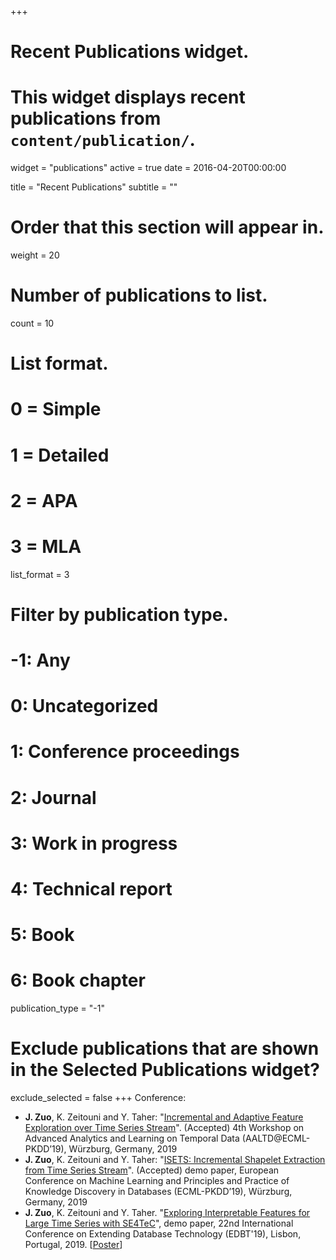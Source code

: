 +++
# Recent Publications widget.
# This widget displays recent publications from `content/publication/`.
widget = "publications"
active = true
date = 2016-04-20T00:00:00

title = "Recent Publications"
subtitle = ""

# Order that this section will appear in.
weight = 20

# Number of publications to list.
count = 10

# List format.
#   0 = Simple
#   1 = Detailed
#   2 = APA
#   3 = MLA
list_format = 3

# Filter by publication type.
# -1: Any
#  0: Uncategorized
#  1: Conference proceedings
#  2: Journal
#  3: Work in progress
#  4: Technical report
#  5: Book
#  6: Book chapter
publication_type = "-1"

# Exclude publications that are shown in the Selected Publications widget?
exclude_selected = false
+++
Conference:

- **J. Zuo**, K. Zeitouni and Y. Taher: "[Incremental and Adaptive Feature Exploration over Time Series Stream](../publication/AALTD2019.pdf)". (Accepted) 4th Workshop on Advanced Analytics and Learning on Temporal Data (AALTD@ECML-PKDD’19), Würzburg, Germany, 2019
- **J. Zuo**, K. Zeitouni and Y. Taher: "[ISETS: Incremental Shapelet Extraction from Time Series Stream](../publication/ECML_PKDD2019.pdf)". (Accepted) demo paper, European Conference on Machine Learning and Principles and Practice of Knowledge Discovery in Databases (ECML-PKDD’19), Würzburg, Germany, 2019
- **J. Zuo**, K. Zeitouni and Y. Taher. "[Exploring Interpretable Features for Large Time Series with SE4TeC](../publication/EDBT2019.pdf)", demo paper, 22nd International Conference on Extending Database Technology (EDBT'19), Lisbon, Portugal, 2019. [[Poster](../publication/EDBT2019_poster.pdf)] 

